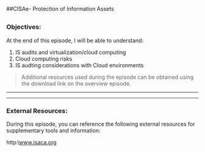 ##CISAe- Protection of Information Assets
##
### Objectives:

At the end of this episode, I will be able to understand:

1. IS audits and virtualization/cloud computing
2. Cloud computing risks
3. IS audting considerations with Cloud environments




	

>Additional resources used during the episode can be obtained using the download link on the overview episode.

-----------------------------------------------------------






-----------------------------------------------------------
### External Resources:

During this episode, you can reference the following external resources for supplementary tools and information:

http:\www.isaca.org
